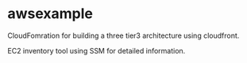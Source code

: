 # awsexample
CloudFomration for building a three tier3 architecture using cloudfront.

EC2 inventory tool using SSM for detailed information.
